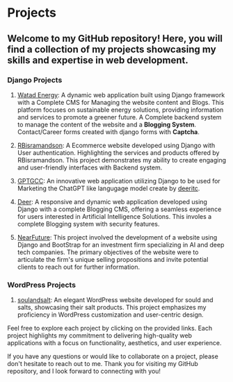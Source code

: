 # Projects

## Welcome to my GitHub repository! Here, you will find a collection of my projects showcasing my skills and expertise in web development.

### Django Projects
1. [Watad Energy](www.watadenergy.com): A dynamic web application built using Django framework with a Complete CMS for Managing the website content and Blogs. This platform focuses on sustainable energy solutions, providing information and services to promote a greener future. A Complete backend system to manage the content of the website and a <b>Blogging System</b>. Contact/Career forms created with django forms with <b>Captcha</b>.

2. [RBisramandson](https://www.rbisramandsons.com/): A Ecommerce website developed using Django with User authentication. Highlighting the services and products offered by RBisramandson. This project demonstrates my ability to create engaging and user-friendly interfaces with Backend system.

3. [GPTGCC](http://gptgcc.com/): An innovative web application utilizing Django to be used for Marketing the ChatGPT like langugage model create by [deeritc](). 

4. [Deer](https://deer.herokuapp.com/): A responsive and dynamic web application developed using Django with a complete Blogging CMS, offering a seamless experience for users interested in Artificial Intelligence Solutions. This involes a complete Blogging system with security features.

5. [NearFuture](https://nearfuture.herokuapp.com/): This project involved the development of a website using Django and BootStrap for an investment firm specializing in AI and deep tech companies. The primary objectives of the website were to articulate the firm's unique selling propositions and invite potential clients to reach out for further information.
 

### WordPress Projects

1. [soulandsalt](https://soulandsalt.com/): An elegant WordPress website developed for sould and salts, showcasing their salt products. This project emphasizes my proficiency in WordPress customization and user-centric design.

Feel free to explore each project by clicking on the provided links. Each project highlights my commitment to delivering high-quality web applications with a focus on functionality, aesthetics, and user experience.

If you have any questions or would like to collaborate on a project, please don't hesitate to reach out to me. Thank you for visiting my GitHub repository, and I look forward to connecting with you!
